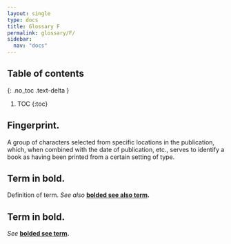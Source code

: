 ```yaml
---
layout: single
type: docs
title: Glossary F
permalink: glossary/F/
sidebar:
  nav: "docs"
---
```


## Table of contents
{: .no_toc .text-delta }

1. TOC
{:toc}

## **Fingerprint.**
A group of characters selected from specific locations in the publication, which, when combined with the date of publication, etc., serves to identify a book as having been printed from a certain setting of type.

## **Term in bold.** 
Definition of term. *See also* **[bolded see also term](/DCRMR/glossary/Letter/#bolded-see-also-term).**

## **Term in bold.**
*See* **[bolded see term](/DCRMR/glossary/Letter/#bolded-see-also-term).**